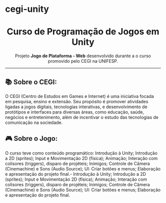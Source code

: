 # cegi-unity

<h1 align="center">Curso de Programação de Jogos em Unity</h1>
<p align="center">Projeto <strong>Jogo de Plataforma - Web</strong> desenvolvido durante a o curso promovido pelo CEGI na UNIFESP.
</p>

---

## 📚 Sobre o CEGI: 

O CEGI (Centro de Estudos em Games e Internet) é uma iniciativa focada em pesquisa, ensino e extensão. Seu propósito é promover atividades ligadas a jogos digitais, tecnologias interativas, e desenvolvimento de protótipos e interfaces para diversas áreas, como educação, saúde, negócios e entretenimento, além de incentivar o estudo das tecnologias de comunicação na sociedade.


## 🎮 Sobre o Jogo:

O curso teve como conteúdo programático: Introdução à Unity; Introdução a 2D (sprites); Input e Movimentação 2D (física); Animação; Interação com colisores (triggers), disparo de projéteis; Inimigos; Controle de Câmera (Cinemachine) e Sons (Audio Source); UI: Criar botões e menus; Elaboração e apresentação do projeto final.- Introdução à Unity; Introdução a 2D (sprites); Input e Movimentação 2D (física); Animação; Interação com colisores (triggers), disparo de projéteis; Inimigos; Controle de Câmera (Cinemachine) e Sons (Audio Source); UI: Criar botões e menus; Elaboração e apresentação do projeto final.